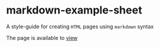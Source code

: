 # markdown-example-sheet
A style-guide for creating `HTML` pages using `markdown` syntax

The page is available to [view](www.digitalneanderthal.com/markdown-guide) 
